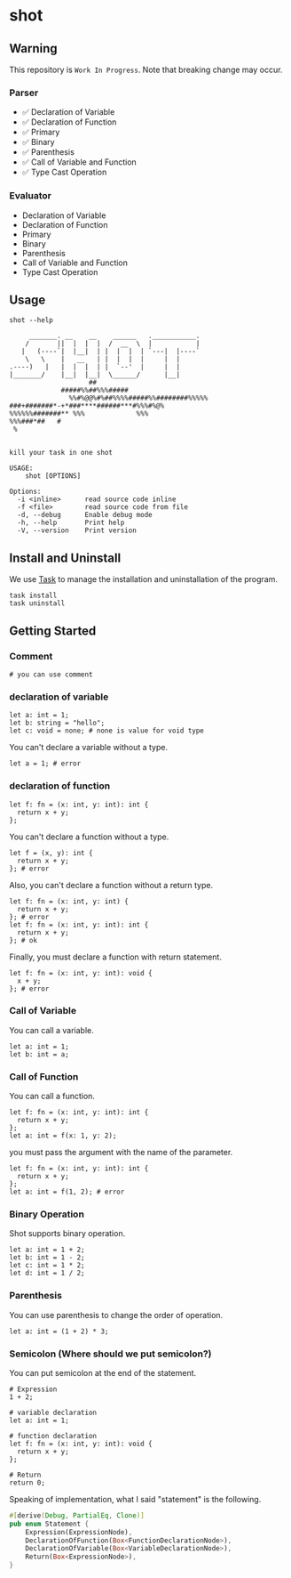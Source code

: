 # shot

## Warning

This repository is `Work In Progress`. Note that breaking change may occur.

### Parser

- ✅ Declaration of Variable
- ✅ Declaration of Function
- ✅ Primary
- ✅ Binary
- ✅ Parenthesis
- ✅ Call of Variable and Function
- ✅ Type Cast Operation

### Evaluator

- Declaration of Variable
- Declaration of Function
- Primary
- Binary
- Parenthesis
- Call of Variable and Function
- Type Cast Operation

## Usage

```
shot --help

     _______. __    __    ______   .___________.
    /       ||  |  |  |  /  __  \  |           |
   |   (----`|  |__|  | |  |  |  | `---|  |----`
    \   \    |   __   | |  |  |  |     |  |
.----)   |   |  |  |  | |  `--'  |     |  |
|_______/    |__|  |__|  \______/      |__|
                    ##
             #####%%##%%%#####
               %%#%@@%#%##%%%%#####%%########%%%%%
###+#######*-+*###****######***#%%%#%@%
%%%%%%#######** %%%             %%%
%%%###*##   #
 %


kill your task in one shot

USAGE:
    shot [OPTIONS]

Options:
  -i <inline>      read source code inline
  -f <file>        read source code from file
  -d, --debug      Enable debug mode
  -h, --help       Print help
  -V, --version    Print version
```

## Install and Uninstall

We use [Task](https://taskfile.dev/) to manage the installation and uninstallation of the program.

```shell
task install
task uninstall
```

## Getting Started

### Comment

```shot
# you can use comment
```

### declaration of variable

```shot
let a: int = 1;
let b: string = "hello";
let c: void = none; # none is value for void type
```

You can't declare a variable without a type.

```shot
let a = 1; # error
```

### declaration of function

```shot
let f: fn = (x: int, y: int): int {
  return x + y;
};
```

You can't declare a function without a type. 

```shot
let f = (x, y): int {
  return x + y;
}; # error
```

Also, you can't declare a function without a return type.

```shot
let f: fn = (x: int, y: int) {
  return x + y;
}; # error
let f: fn = (x: int, y: int): int {
  return x + y;
}; # ok
```

Finally, you must declare a function with return statement.

```shot
let f: fn = (x: int, y: int): void {
  x + y;
}; # error
```

### Call of Variable

You can call a variable.

```shot
let a: int = 1;
let b: int = a;
```

### Call of Function

You can call a function.

```shot
let f: fn = (x: int, y: int): int {
  return x + y;
};
let a: int = f(x: 1, y: 2);
```

you must pass the argument with the name of the parameter.

```shot
let f: fn = (x: int, y: int): int {
  return x + y;
};
let a: int = f(1, 2); # error
```

### Binary Operation

Shot supports binary operation.

```shot
let a: int = 1 + 2;
let b: int = 1 - 2;
let c: int = 1 * 2;
let d: int = 1 / 2;
```

### Parenthesis

You can use parenthesis to change the order of operation.

```shot
let a: int = (1 + 2) * 3;
```

### Semicolon (Where should we put semicolon?)

You can put semicolon at the end of the statement.

```shot
# Expression
1 + 2;

# variable declaration
let a: int = 1;

# function declaration
let f: fn = (x: int, y: int): void {
  return x + y;
};

# Return
return 0;
```

Speaking of implementation, what I said "statement" is the following.

```rust
#[derive(Debug, PartialEq, Clone)]
pub enum Statement {
    Expression(ExpressionNode),
    DeclarationOfFunction(Box<FunctionDeclarationNode>),
    DeclarationOfVariable(Box<VariableDeclarationNode>),
    Return(Box<ExpressionNode>),
}
```
